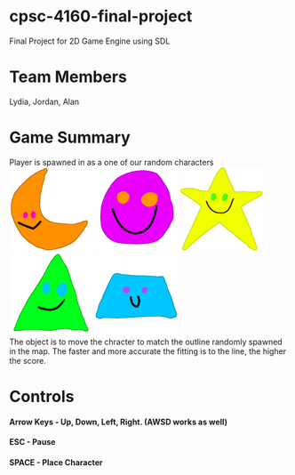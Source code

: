 # cpsc-4160-final-project
Final Project for 2D Game Engine using SDL

# Team Members
Lydia, Jordan, Alan

# Game Summary
Player is spawned in as a one of our random characters<br />
<img src="/FinalGame/FinalGame/images/luna.png" alt="Luna" width="150" height="150"/>
<img src="/FinalGame/FinalGame/images/diana.png" alt="Diana" width="150" height="150"/>
<img src="/FinalGame/FinalGame/images/jeff.png" alt="Jeff" width="150" height="150"/>
<img src="/FinalGame/FinalGame/images/katie.png" alt="Katie" width="150" height="150"/>
<img src="/FinalGame/FinalGame/images/travis.png" alt="Travis" width="150" height="150"/>
<br />
The object is to move the chracter to match the outline randomly spawned in the map.
The faster and more accurate the fitting is to the line, the higher the score.


# Controls
#### Arrow Keys - Up, Down, Left, Right. (AWSD works as well)
#### ESC - Pause
#### SPACE - Place Character
